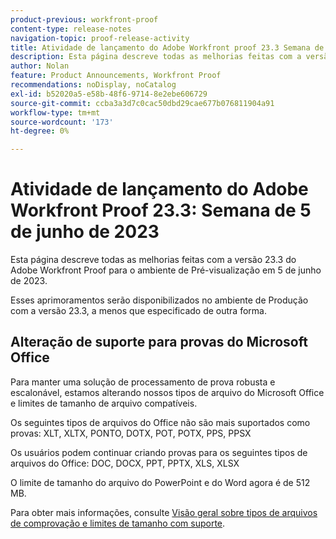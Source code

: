 ```yaml
---
product-previous: workfront-proof
content-type: release-notes
navigation-topic: proof-release-activity
title: Atividade de lançamento do Adobe Workfront proof 23.3 Semana de 5 de junho de 2023
description: Esta página descreve todas as melhorias feitas com a versão 23.3 do Adobe Workfront Proof para o ambiente de Pré-visualização. Essas melhorias serão disponibilizadas no ambiente de Produção na semana de 5 de junho de 2023.
author: Nolan
feature: Product Announcements, Workfront Proof
recommendations: noDisplay, noCatalog
exl-id: b52020a5-e58b-48f6-9714-8e2ebe606729
source-git-commit: ccba3a3d7c0cac50dbd29cae677b076811904a91
workflow-type: tm+mt
source-wordcount: '173'
ht-degree: 0%

---
```


# Atividade de lançamento do Adobe Workfront Proof 23.3: Semana de 5 de junho de 2023

Esta página descreve todas as melhorias feitas com a versão 23.3 do Adobe Workfront Proof para o ambiente de Pré-visualização em 5 de junho de 2023.

Esses aprimoramentos serão disponibilizados no ambiente de Produção com a versão 23.3, a menos que especificado de outra forma.

## Alteração de suporte para provas do Microsoft Office

Para manter uma solução de processamento de prova robusta e escalonável, estamos alterando nossos tipos de arquivo do Microsoft Office e limites de tamanho de arquivo compatíveis.

Os seguintes tipos de arquivos do Office não são mais suportados como provas:
XLT, XLTX, PONTO, DOTX, POT, POTX, PPS, PPSX

Os usuários podem continuar criando provas para os seguintes tipos de arquivos do Office:
DOC, DOCX, PPT, PPTX, XLS, XLSX

O limite de tamanho do arquivo do PowerPoint e do Word agora é de 512 MB.

Para obter mais informações, consulte [Visão geral sobre tipos de arquivos de comprovação e limites de tamanho com suporte](/help/quicksilver/review-and-approve-work/proofing/proofing-overview/supported-proofing-file-types.md).
